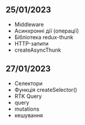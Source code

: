 ## 25/01/2023

- Middleware
- Асинхронні дії (операції)
- Бібліотека redux-thunk
- HTTP-запити
- createAsyncThunk

## 27/01/2023

- Селектори
- Функція createSelector()
- RTK Query
- query
- mutations
- кешування
